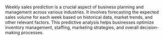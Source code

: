 Weekly sales prediction is a crucial aspect of business planning and management across various industries. It involves forecasting the expected sales volume for each week based on historical data, market trends, and other relevant factors. This predictive analysis helps businesses optimize inventory management, staffing, marketing strategies, and overall decision-making processes.
